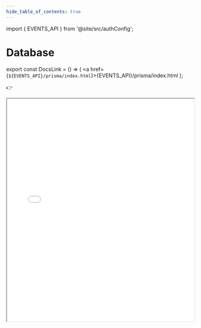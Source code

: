 ```yaml
---
hide_table_of_contents: true
---
```


import { EVENTS_API } from '@site/src/authConfig';

# Database

export const DocsLink = () => (
    <a href={`${EVENTS_API}/prisma/index.html`}>{EVENTS_API}/prisma/index.html</a>
);


👉 <DocsLink />

<iframe src={`${EVENTS_API}/prisma/index.html`} width="100%" height="600px" ></iframe>
